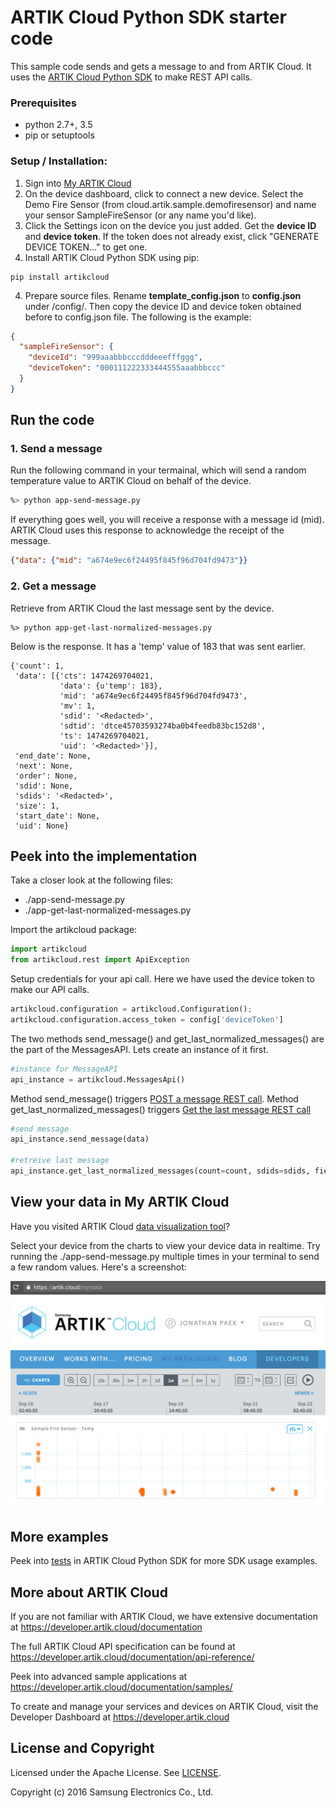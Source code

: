 # ARTIK Cloud Python SDK starter code

This sample code sends and gets a message to and from ARTIK Cloud. It uses the [ARTIK Cloud Python SDK](https://github.com/artikcloud/artikcloud-python) to make REST API calls.

### Prerequisites
* python 2.7+, 3.5
* pip or setuptools

### Setup / Installation:

 1. Sign into [My ARTIK Cloud](https://artik.cloud/)
 2. On the device dashboard, click to connect a new device. Select the Demo Fire Sensor (from cloud.artik.sample.demofiresensor) and name your sensor SampleFireSensor (or any name you'd like).
 3. Click the Settings icon on the device you just added. Get the **device ID** and **device token**. If the token does not already exist, click "GENERATE DEVICE TOKEN…" to get one.
 3. Install ARTIK Cloud Python SDK using pip:

  ```
  pip install artikcloud
  ```

 4. Prepare source files. Rename **template_config.json** to **config.json** under /config/. Then copy the device ID and device token obtained before to config.json file. The following is the example:
```json
{
  "sampleFireSensor": {
    "deviceId": "999aaabbbcccdddeeefffggg",
    "deviceToken": "000111222333444555aaabbbccc"
  }
}
```

## Run the code

### 1. Send a message 
Run the following command in your termainal, which will send a random temperature value to ARTIK Cloud on behalf of the device. 
```bash
%> python app-send-message.py
```
If everything goes well, you will receive a response with a message id (mid). ARTIK Cloud uses this response to acknowledge the receipt of the message.
```json
{"data": {"mid": "a674e9ec6f24495f845f96d704fd9473"}}
```

### 2. Get a message
Retrieve from ARTIK Cloud the last message sent by the device.
```
%> python app-get-last-normalized-messages.py
```
Below is the response. It has a 'temp' value of 183 that was sent earlier.
```
{'count': 1,
 'data': [{'cts': 1474269704021,
           'data': {u'temp': 183},
           'mid': 'a674e9ec6f24495f845f96d704fd9473',
           'mv': 1,
           'sdid': '<Redacted>',
           'sdtid': 'dtce45703593274ba0b4feedb83bc152d8',
           'ts': 1474269704021,
           'uid': '<Redacted>'}],
 'end_date': None,
 'next': None,
 'order': None,
 'sdid': None,
 'sdids': '<Redacted>',
 'size': 1,
 'start_date': None,
 'uid': None}
```

## Peek into the implementation
Take a closer look at the following files:
* ./app-send-message.py 
* ./app-get-last-normalized-messages.py

Import the artikcloud package:

```python
import artikcloud
from artikcloud.rest import ApiException
```

Setup credentials for your api call. Here we have used the device token to make our API calls.

```python
artikcloud.configuration = artikcloud.Configuration();
artikcloud.configuration.access_token = config['deviceToken']
```

The two methods send_message() and get_last_normalized_messages() are the part of the MessagesAPI. Lets create an instance of it first.

```python
#instance for MessageAPI
api_instance = artikcloud.MessagesApi()
```

Method send_message() triggers [POST a message REST call](https://developer.artik.cloud/documentation/api-reference/rest-api.html#post-a-message-or-action). Method get_last_normalized_messages() triggers [Get the last message REST call](https://developer.artik.cloud/documentation/api-reference/rest-api.html#get-last-normalized-messages)
```python
#send message
api_instance.send_message(data)

#retreive last message
api_instance.get_last_normalized_messages(count=count, sdids=sdids, field_presence=field_presence)
```

## View your data in My ARTIK Cloud

Have you visited ARTIK Cloud [data visualization tool](https://artik.cloud/my/data)?

Select your device from the charts to view your device data in realtime.   Try running the ./app-send-message.py multiple times in your terminal to send a few random values.  Here's a screenshot:

![GitHub Logo](./img/screenshot-firesensor-datachart.png)

## More examples

Peek into [tests](https://github.com/artikcloud/artikcloud-python/tree/master/test) in ARTIK Cloud Python SDK for more SDK usage examples.

More about ARTIK Cloud
---------------

If you are not familiar with ARTIK Cloud, we have extensive documentation at https://developer.artik.cloud/documentation

The full ARTIK Cloud API specification can be found at https://developer.artik.cloud/documentation/api-reference/

Peek into advanced sample applications at https://developer.artik.cloud/documentation/samples/

To create and manage your services and devices on ARTIK Cloud, visit the Developer Dashboard at https://developer.artik.cloud

License and Copyright
---------------------

Licensed under the Apache License. See [LICENSE](LICENSE).

Copyright (c) 2016 Samsung Electronics Co., Ltd.

